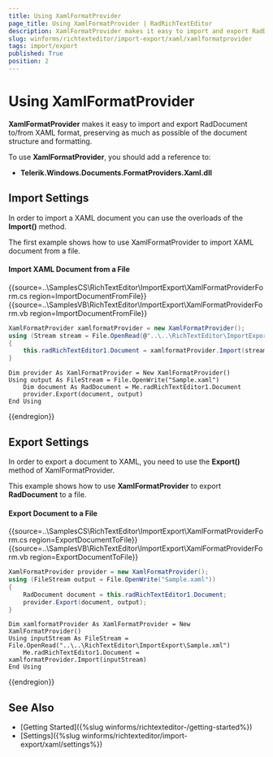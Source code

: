 ```yaml
---
title: Using XamlFormatProvider
page_title: Using XamlFormatProvider | RadRichTextEditor
description: XamlFormatProvider makes it easy to import and export RadDocument to/from XAML format, preserving as much as possible of the document structure and formatting. 
slug: winforms/richtexteditor/import-export/xaml/xamlformatprovider
tags: import/export
published: True
position: 2
---
```


# Using XamlFormatProvider

__XamlFormatProvider__ makes it easy to import and export RadDocument to/from XAML format, preserving as much as possible of the document structure and formatting. 

To use __XamlFormatProvider__, you should add a reference to:

* __Telerik.Windows.Documents.FormatProviders.Xaml.dll__

## Import Settings
In order to import a XAML document you can use the overloads of the __Import()__ method.

The first example shows how to use XamlFormatProvider to import XAML document from a file.

#### Import XAML Document from a File
{{source=..\SamplesCS\RichTextEditor\ImportExport\XamlFormatProviderForm.cs region=ImportDocumentFromFile}} 
{{source=..\SamplesVB\RichTextEditor\ImportExport\XamlFormatProviderForm.vb region=ImportDocumentFromFile}}
````C#
XamlFormatProvider xamlformatProvider = new XamlFormatProvider();
using (Stream stream = File.OpenRead(@"..\..\RichTextEditor\ImportExport\Sample.xml"))
{
    this.radRichTextEditor1.Document = xamlformatProvider.Import(stream);
}

````
````VB.NET
Dim provider As XamlFormatProvider = New XamlFormatProvider()
Using output As FileStream = File.OpenWrite("Sample.xaml")
    Dim document As RadDocument = Me.radRichTextEditor1.Document
    provider.Export(document, output)
End Using

````



{{endregion}}


## Export Settings
In order to export a document to XAML, you need to use the __Export()__ method of XamlFormatProvider. 

This example shows how to use __XamlFormatProvider__ to export __RadDocument__ to a file.

#### Export Document to a File
{{source=..\SamplesCS\RichTextEditor\ImportExport\XamlFormatProviderForm.cs region=ExportDocumentToFile}} 
{{source=..\SamplesVB\RichTextEditor\ImportExport\XamlFormatProviderForm.vb region=ExportDocumentToFile}}
````C#
XamlFormatProvider provider = new XamlFormatProvider();
using (FileStream output = File.OpenWrite("Sample.xaml"))
{
    RadDocument document = this.radRichTextEditor1.Document;
    provider.Export(document, output);
}

````
````VB.NET
Dim xamlformatProvider As XamlFormatProvider = New XamlFormatProvider()
Using inputStream As FileStream = File.OpenRead("..\..\RichTextEditor\ImportExport\Sample.xml")
    Me.radRichTextEditor1.Document = xamlformatProvider.Import(inputStream)
End Using

````



{{endregion}}

## See Also

 * [Getting Started]({%slug winforms/richtexteditor-/getting-started%})
 * [Settings]({%slug winforms/richtexteditor/import-export/xaml/settings%})
